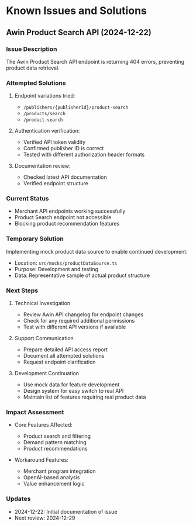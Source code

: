# Known Issues and Solutions

## Awin Product Search API (2024-12-22)

### Issue Description
The Awin Product Search API endpoint is returning 404 errors, preventing product data retrieval.

### Attempted Solutions
1. Endpoint variations tried:
   - `/publishers/{publisherId}/product-search`
   - `/products/search`
   - `/product-search`

2. Authentication verification:
   - Verified API token validity
   - Confirmed publisher ID is correct
   - Tested with different authorization header formats

3. Documentation review:
   - Checked latest API documentation
   - Verified endpoint structure

### Current Status
- Merchant API endpoints working successfully
- Product Search endpoint not accessible
- Blocking product recommendation features

### Temporary Solution
Implementing mock product data source to enable continued development:
- Location: `src/mocks/productDataSource.ts`
- Purpose: Development and testing
- Data: Representative sample of actual product structure

### Next Steps
1. Technical Investigation
   - Review Awin API changelog for endpoint changes
   - Check for any required additional permissions
   - Test with different API versions if available

2. Support Communication
   - Prepare detailed API access report
   - Document all attempted solutions
   - Request endpoint clarification

3. Development Continuation
   - Use mock data for feature development
   - Design system for easy switch to real API
   - Maintain list of features requiring real product data

### Impact Assessment
- Core Features Affected:
  - Product search and filtering
  - Demand pattern matching
  - Product recommendations
  
- Workaround Features:
  - Merchant program integration
  - OpenAI-based analysis
  - Value enhancement logic

### Updates
- 2024-12-22: Initial documentation of issue
- Next review: 2024-12-29
